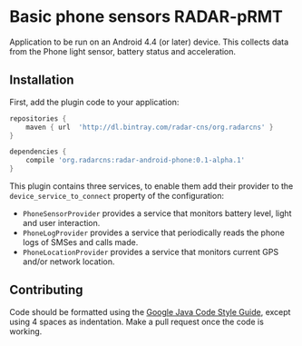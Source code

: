 # Basic phone sensors RADAR-pRMT

Application to be run on an Android 4.4 (or later) device. This collects data from the Phone light sensor, battery status and acceleration.



## Installation

First, add the plugin code to your application:

```gradle
repositories {
    maven { url  'http://dl.bintray.com/radar-cns/org.radarcns' }
}

dependencies {
    compile 'org.radarcns:radar-android-phone:0.1-alpha.1'
}
```

This plugin contains three services, to enable them add their provider to the `device_service_to_connect` property of the configuration:

- `PhoneSensorProvider` provides a service that monitors battery level, light and user interaction.
- `PhoneLogProvider` provides a service that periodically reads the phone logs of SMSes and calls made.
- `PhoneLocationProvider` provides a service that monitors current GPS and/or network location.

## Contributing

Code should be formatted using the [Google Java Code Style Guide](https://google.github.io/styleguide/javaguide.html), except using 4 spaces as indentation. Make a pull request once the code is working.
